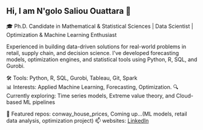 ## Hi, I am N'golo Saliou Ouattara 👋

🎓 Ph.D. Candidate in Mathematical & Statistical Sciences | Data Scientist | Optimization & Machine Learning Enthusiast

Experienced in building data-driven solutions for real-world problems in retail, supply chain, and decision science. I've developed forecasting models, optimization engines, and statistical tools using Python, R, SQL, and Gurobi.

🛠️ Tools: Python, R, SQL, Gurobi, Tableau, Git, Spark  
📊 Interests: Applied Machine Learning, Forecasting, Optimization.
🔍 Currently exploring: Time series models, Extreme value theory, and Cloud-based ML pipelines

📂 Featured repos: conway_house_prices, Coming up...(ML models, retail data analysis, optimization project) 
📫 websites: [LinkedIn](https://www.linkedin.com/in/saliou-n-golo-ouattara-117309137)
